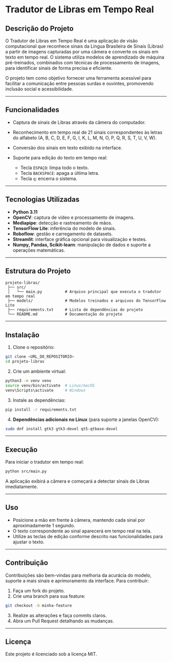 # Tradutor de Libras em Tempo Real

## Descrição do Projeto

O Tradutor de Libras em Tempo Real é uma aplicação de visão computacional que reconhece sinais da Língua Brasileira de Sinais (Libras) a partir de imagens capturadas por uma câmera e converte os sinais em texto em tempo real. O sistema utiliza modelos de aprendizado de máquina pré-treinados, combinados com técnicas de processamento de imagens, para identificar sinais de forma precisa e eficiente.

O projeto tem como objetivo fornecer uma ferramenta acessível para facilitar a comunicação entre pessoas surdas e ouvintes, promovendo inclusão social e acessibilidade.

---

## Funcionalidades

* Captura de sinais de Libras através da câmera do computador.
* Reconhecimento em tempo real de 21 sinais correspondentes às letras do alfabeto (A, B, C, D, E, F, G, I, K, L, M, N, O, P, Q, R, S, T, U, V, W).
* Conversão dos sinais em texto exibido na interface.
* Suporte para edição do texto em tempo real:

  * Tecla `ESPAÇO`: limpa todo o texto.
  * Tecla `BACKSPACE`: apaga a última letra.
  * Tecla `q`: encerra o sistema.

---

## Tecnologias Utilizadas

* **Python 3.11**
* **OpenCV**: captura de vídeo e processamento de imagens.
* **Mediapipe**: detecção e rastreamento de mãos.
* **TensorFlow Lite**: inferência do modelo de sinais.
* **Roboflow**: gestão e carregamento de datasets.
* **Streamlit**: interface gráfica opcional para visualização e testes.
* **Numpy, Pandas, Scikit-learn**: manipulação de dados e suporte a operações matemáticas.

---

## Estrutura do Projeto

```
projeto-libras/
 ├── src/
 │   └── main.py          # Arquivo principal que executa o tradutor em tempo real
 ├── models/              # Modelos treinados e arquivos do TensorFlow Lite
 ├── requirements.txt     # Lista de dependências do projeto
 └── README.md            # Documentação do projeto
```

---

## Instalação

1. Clone o repositório:

```bash
git clone <URL_DO_REPOSITORIO>
cd projeto-libras
```

2. Crie um ambiente virtual:

```bash
python3 -m venv venv
source venv/bin/activate  # Linux/macOS
venv\Scripts\activate     # Windows
```

3. Instale as dependências:

```bash
pip install -r requirements.txt
```

4. **Dependências adicionais no Linux** (para suporte a janelas OpenCV):

```bash
sudo dnf install gtk3 gtk3-devel qt5-qtbase-devel
```

---

## Execução

Para iniciar o tradutor em tempo real:

```bash
python src/main.py
```

A aplicação exibirá a câmera e começará a detectar sinais de Libras imediatamente.

---

## Uso

* Posicione a mão em frente à câmera, mantendo cada sinal por aproximadamente 1 segundo.
* O texto correspondente ao sinal aparecerá em tempo real na tela.
* Utilize as teclas de edição conforme descrito nas funcionalidades para ajustar o texto.

---

## Contribuição

Contribuições são bem-vindas para melhoria da acurácia do modelo, suporte a mais sinais e aprimoramento da interface. Para contribuir:

1. Faça um fork do projeto.
2. Crie uma branch para sua feature:

```bash
git checkout -b minha-feature
```

3. Realize as alterações e faça commits claros.
4. Abra um Pull Request detalhando as mudanças.

---

## Licença

Este projeto é licenciado sob a licença MIT.

